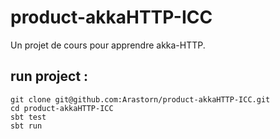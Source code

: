 # product-akkaHTTP-ICC

Un projet de cours pour apprendre akka-HTTP.

## run project :

```
git clone git@github.com:Arastorn/product-akkaHTTP-ICC.git
cd product-akkaHTTP-ICC
sbt test
sbt run
```
